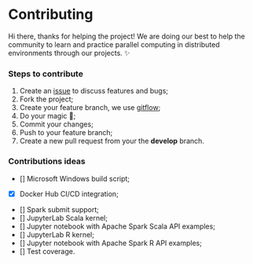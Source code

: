# Contributing

Hi there, thanks for helping the project! We are doing our best to help the community to learn and practice
parallel computing in distributed environments through our projects. :sparkles:

### Steps to contribute

1. Create an [issue](https://github.com/andre-marcos-perez/spark-standalone-cluster-on-docker/issues) to discuss features and bugs;
2. Fork the project;
3. Create your feature branch, we use [gitflow](https://github.com/nvie/gitflow);
4. Do your magic :rainbow:;
5. Commit your changes;
6. Push to your feature branch;
7. Create a new pull request from your  the **develop** branch.

### Contributions ideas

- [] Microsoft Windows build script;
- [x] Docker Hub CI/CD integration;
- [] Spark submit support;
- [] JupyterLab Scala kernel;
- [] Jupyter notebook with Apache Spark Scala API examples;
- [] JupyterLab R kernel;
- [] Jupyter notebook with Apache Spark R API examples;
- [] Test coverage.